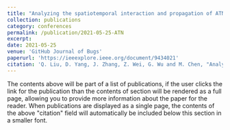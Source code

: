 ```yaml
---
title: "Analyzing the spatiotemporal interaction and propagation of ATN biomarkers in Alzheimer’s disease using longitudinal neuroimaging data."
collection: publications
category: conferences
permalink: /publication/2021-05-25-ATN
excerpt: 
date: 2021-05-25
venue: 'GitHub Journal of Bugs'
paperurl: 'https://ieeexplore.ieee.org/document/9434021'
citation: 'Q. Liu, D. Yang, J. Zhang, Z. Wei, G. Wu and M. Chen, "Analyzing The Spatiotemporal Interaction And Propagation Of Atn Biomarkers In Alzheimer’s Disease Using Longitudinal Neuroimaging Data," 2021 IEEE 18th International Symposium on Biomedical Imaging (ISBI), Nice, France, 2021, pp. 126-129, doi: 10.1109/ISBI48211.2021.9434021. keywords: {Neuroimaging;Pathology;Biological system modeling;Biomarkers;Brain modeling;Data models;Spatiotemporal phenomena;ATN biomarkers;brain network;mixed-effects model;Alzheimer’s disease}'
---
```


The contents above will be part of a list of publications, if the user clicks the link for the publication than the contents of section will be rendered as a full page, allowing you to provide more information about the paper for the reader. When publications are displayed as a single page, the contents of the above "citation" field will automatically be included below this section in a smaller font.
